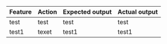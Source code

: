 | Feature | Action | Expected output | Actual output |
|---------|--------|-----------------|---------------|
| test    | test   | test            | test          |
| test1   | texet  | test1           | test1         |
